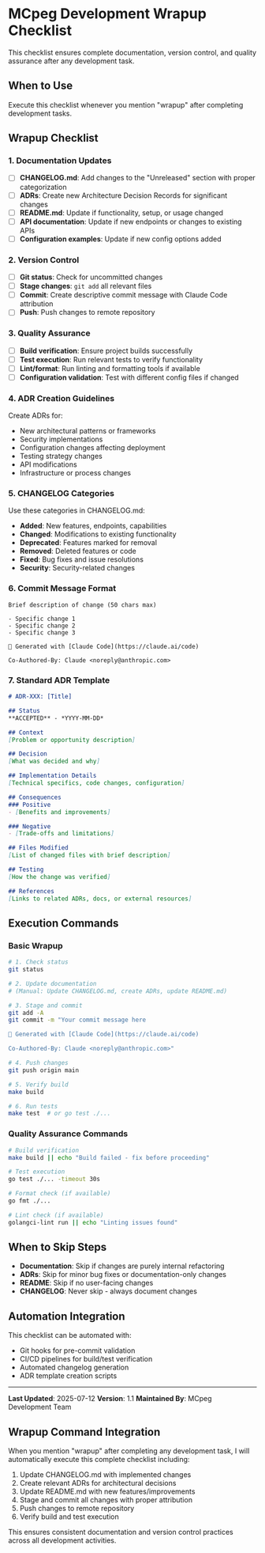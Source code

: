 # MCpeg Development Wrapup Checklist

This checklist ensures complete documentation, version control, and quality assurance after any development task.

## **When to Use**
Execute this checklist whenever you mention "wrapup" after completing development tasks.

## **Wrapup Checklist**

### **1. Documentation Updates**
- [ ] **CHANGELOG.md**: Add changes to the "Unreleased" section with proper categorization
- [ ] **ADRs**: Create new Architecture Decision Records for significant changes
- [ ] **README.md**: Update if functionality, setup, or usage changed
- [ ] **API documentation**: Update if new endpoints or changes to existing APIs
- [ ] **Configuration examples**: Update if new config options added

### **2. Version Control**
- [ ] **Git status**: Check for uncommitted changes
- [ ] **Stage changes**: `git add` all relevant files
- [ ] **Commit**: Create descriptive commit message with Claude Code attribution
- [ ] **Push**: Push changes to remote repository

### **3. Quality Assurance**
- [ ] **Build verification**: Ensure project builds successfully
- [ ] **Test execution**: Run relevant tests to verify functionality
- [ ] **Lint/format**: Run linting and formatting tools if available
- [ ] **Configuration validation**: Test with different config files if changed

### **4. ADR Creation Guidelines**
Create ADRs for:
- New architectural patterns or frameworks
- Security implementations
- Configuration changes affecting deployment
- Testing strategy changes
- API modifications
- Infrastructure or process changes

### **5. CHANGELOG Categories**
Use these categories in CHANGELOG.md:
- **Added**: New features, endpoints, capabilities
- **Changed**: Modifications to existing functionality  
- **Deprecated**: Features marked for removal
- **Removed**: Deleted features or code
- **Fixed**: Bug fixes and issue resolutions
- **Security**: Security-related changes

### **6. Commit Message Format**
```
Brief description of change (50 chars max)

- Specific change 1
- Specific change 2  
- Specific change 3

🤖 Generated with [Claude Code](https://claude.ai/code)

Co-Authored-By: Claude <noreply@anthropic.com>
```

### **7. Standard ADR Template**
```markdown
# ADR-XXX: [Title]

## Status
**ACCEPTED** - *YYYY-MM-DD*

## Context
[Problem or opportunity description]

## Decision
[What was decided and why]

## Implementation Details
[Technical specifics, code changes, configuration]

## Consequences
### Positive
- [Benefits and improvements]

### Negative  
- [Trade-offs and limitations]

## Files Modified
[List of changed files with brief description]

## Testing
[How the change was verified]

## References
[Links to related ADRs, docs, or external resources]
```

## **Execution Commands**

### Basic Wrapup
```bash
# 1. Check status
git status

# 2. Update documentation
# (Manual: Update CHANGELOG.md, create ADRs, update README.md)

# 3. Stage and commit
git add -A
git commit -m "Your commit message here

🤖 Generated with [Claude Code](https://claude.ai/code)

Co-Authored-By: Claude <noreply@anthropic.com>"

# 4. Push changes  
git push origin main

# 5. Verify build
make build

# 6. Run tests
make test  # or go test ./...
```

### Quality Assurance Commands
```bash
# Build verification
make build || echo "Build failed - fix before proceeding"

# Test execution  
go test ./... -timeout 30s

# Format check (if available)
go fmt ./...

# Lint check (if available) 
golangci-lint run || echo "Linting issues found"
```

## **When to Skip Steps**
- **Documentation**: Skip if changes are purely internal refactoring
- **ADRs**: Skip for minor bug fixes or documentation-only changes
- **README**: Skip if no user-facing changes
- **CHANGELOG**: Never skip - always document changes

## **Automation Integration**
This checklist can be automated with:
- Git hooks for pre-commit validation
- CI/CD pipelines for build/test verification  
- Automated changelog generation
- ADR template creation scripts

---

**Last Updated**: 2025-07-12
**Version**: 1.1
**Maintained By**: MCpeg Development Team

## **Wrapup Command Integration**
When you mention "wrapup" after completing any development task, I will automatically execute this complete checklist including:
1. Update CHANGELOG.md with implemented changes
2. Create relevant ADRs for architectural decisions
3. Update README.md with new features/improvements  
4. Stage and commit all changes with proper attribution
5. Push changes to remote repository
6. Verify build and test execution

This ensures consistent documentation and version control practices across all development activities.